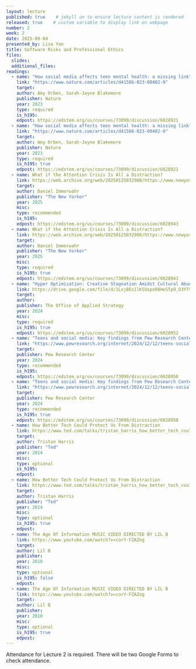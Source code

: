 ```yaml
---
layout: lecture
published: true    # jekyll on to ensure lecture content is rendered
released: true    # custom variable to display link on webpage
number: 2
week: 2
date: 2025-09-04
presented_by: Lisa Yan
title: Software Risks and Professional Ethics
files:
  slides: 
  additional_files:
readings: 
  - name: "How social media affects teen mental health: a missing link"
    link: "https://www.nature.com/articles/d41586-023-00402-9"
    target:
    author: Amy Orben, Sarah-Jayne Blakemore
    publisher: Nature
    year: 2023
    type: required
    is_h195: 
    edpost: https://edstem.org/us/courses/73099/discussion/6028921
  - name: "How social media affects teen mental health: a missing link"
    link: "https://www.nature.com/articles/d41586-023-00402-9"
    target:
    author: Amy Orben, Sarah-Jayne Blakemore
    publisher: Nature
    year: 2023
    type: required
    is_h195: true
    edpost: https://edstem.org/us/courses/73099/discussion/6028921
  - name: What if the Attention Crisis Is All a Distraction?
    link: https://web.archive.org/web/20250125032908/https://www.newyorker.com/magazine/2025/01/27/the-sirens-call-chris-hayes-book-review?_sp=52c1b8f3-4e5d-4d88-82ce-1724d5732d1d.1737775139514
    target: 
    author: Daniel Immerwahr
    publisher: "The New Yorker"
    year: 2025
    misc: 
    type: recommended
    is_h195: 
    edpost: https://edstem.org/us/courses/73099/discussion/6028943
  - name: What if the Attention Crisis Is All a Distraction?
    link: https://web.archive.org/web/20250125032908/https://www.newyorker.com/magazine/2025/01/27/the-sirens-call-chris-hayes-book-review?_sp=52c1b8f3-4e5d-4d88-82ce-1724d5732d1d.1737775139514
    target: 
    author: Daniel Immerwahr
    publisher: "The New Yorker"
    year: 2025
    misc: 
    type: required
    is_h195: true
    edpost: https://edstem.org/us/courses/73099/discussion/6028943
  - name: "Hyper Optimization: Creative Stagnation Amidst Cultural Abundance"
    link: https://drive.google.com/file/d/1LvjBEs1lK5Uxpx08HeSTp9_D3YTSVgJZ/view
    target: 
    author: 
    publisher: The Office of Applied Strategy
    year: 2024
    misc: 
    type: required
    is_h195: true
    edpost: https://edstem.org/us/courses/73099/discussion/6028952
  - name: "Teens and social media: Key findings from Pew Research Center surveys"
    link: "https://www.pewresearch.org/internet/2024/12/12/teens-social-media-and-technology-2024/"
    target:
    publisher: Pew Research Center
    year: 2024
    type: recommended
    is_h195: 
    edpost: https://edstem.org/us/courses/73099/discussion/6028958
  - name: "Teens and social media: Key findings from Pew Research Center surveys"
    link: "https://www.pewresearch.org/internet/2024/12/12/teens-social-media-and-technology-2024/"
    target:
    publisher: Pew Research Center
    year: 2024
    type: recommended
    is_h195: true
    edpost: https://edstem.org/us/courses/73099/discussion/6028958
  - name: How Better Tech Could Protect Us From Distraction
    link: https://www.ted.com/talks/tristan_harris_how_better_tech_could_protect_us_from_distraction/up-next
    target: 
    author: Tristan Harris
    publisher: "Ted"
    year: 2014
    misc: 
    type: optional
    is_h195: 
    edpost:
  - name: How Better Tech Could Protect Us From Distraction
    link: https://www.ted.com/talks/tristan_harris_how_better_tech_could_protect_us_from_distraction/up-next
    target: 
    author: Tristan Harris
    publisher: "Ted"
    year: 2014
    misc: 
    type: optional
    is_h195: true
    edpost:    
  - name: The Age Of Information MUSIC VIDEO DIRECTED BY LIL B
    link: https://www.youtube.com/watch?v=corY-FZAZog
    target: 
    author: Lil B
    publisher: 
    year: 2010
    misc: 
    type: optional
    is_h195: false
    edpost:    
  - name: The Age Of Information MUSIC VIDEO DIRECTED BY LIL B
    link: https://www.youtube.com/watch?v=corY-FZAZog
    target: 
    author: Lil B
    publisher: 
    year: 2010
    misc: 
    type: optional
    is_h195: true
    edpost:        
---
```


<!-- information here -->

Attendance for Lecture 2 is required. There will be two Google Forms to check attendance.

